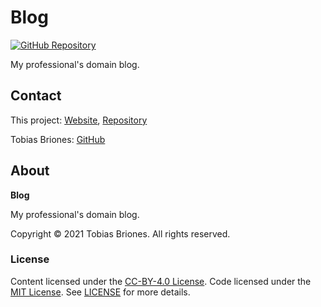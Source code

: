 # Blog

[![GitHub Repository](https://img.shields.io/static/v1?label=GITHUB&message=REPOSITORY&labelColor=555&color=0277bd&style=for-the-badge&logo=GITHUB)](https://github.com/tobiasbriones/blog)

My professional's domain blog.

## Contact

This project: [Website](https://blog.mathsoftware.engineer),
[Repository](https://github.com/tobiasbriones/blog)

Tobias Briones: [GitHub](https://github.com/tobiasbriones)

## About

**Blog**

My professional's domain blog.

Copyright © 2021 Tobias Briones. All rights reserved.

### License

Content licensed under the [CC-BY-4.0 License](./LICENSE-CC). Code licensed
under the [MIT License](./LICENSE-MIT). See [LICENSE](./LICENSE.md) for more
details.
